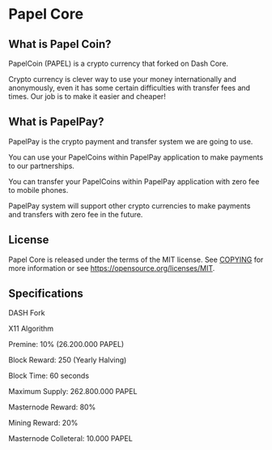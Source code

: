 Papel Core
===============================

What is Papel Coin?
----------------

PapelCoin (PAPEL) is a crypto currency that forked on Dash Core.

Crypto currency is clever way to use your money internationally and anonymously, even it has some certain difficulties with transfer fees and times. Our job is to make it easier and cheaper!

What is PapelPay?
----------------

PapelPay is the crypto payment and transfer system we are going to use.

You can use your PapelCoins within PapelPay application to make payments to our partnerships.

You can transfer your PapelCoins within PapelPay application with zero fee to mobile phones.

PapelPay system will support other crypto currencies to make payments and transfers with zero fee in the future.

License
-------

Papel Core is released under the terms of the MIT license. See [COPYING](COPYING) for more
information or see https://opensource.org/licenses/MIT.

Specifications
-------------------

DASH Fork

X11 Algorithm

Premine: 10% (26.200.000 PAPEL)

Block Reward: 250 (Yearly Halving)

Block Time: 60 seconds

Maximum Supply: 262.800.000 PAPEL

Masternode Reward: 80%

Mining Reward: 20%

Masternode Colleteral: 10.000 PAPEL
